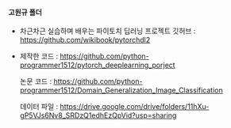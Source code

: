 #### 고원규 폴더

* 차근차근 실습하며 배우는 파이토치 딥러닝 프로젝트 깃허브 : https://github.com/wikibook/pytorchdl2
* 
  제작한 코드 : https://github.com/python-programmer1512/pytorch_deeplearning_porject
  
  논문 코드 : https://github.com/python-programmer1512/Domain_Generalization_Image_Classification
  
  
  데이터 파일 :  https://drive.google.com/drive/folders/11hXu-gP5VJs6Nv8_SRDzQ1edhEzQpVid?usp=sharing
